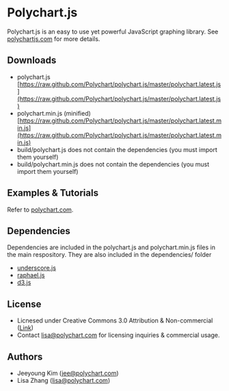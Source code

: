 Polychart.js
============

Polychart.js is an easy to use yet powerful JavaScript graphing library.
See [polychartjs.com](http://polychartjs.com) for more details.

Downloads
---------

* polychart.js [https://raw.github.com/Polychart/polychart.js/master/polychart.latest.js](https://raw.github.com/Polychart/polychart.js/master/polychart.latest.js)
* polychart.min.js (minified) [https://raw.github.com/Polychart/polychart.js/master/polychart.latest.min.js](https://raw.github.com/Polychart/polychart.js/master/polychart.latest.min.js)
* build/polychart.js does not contain the dependencies (you must import them yourself)
* build/polychart.min.js does not contain the dependencies (you must import them yourself)

Examples & Tutorials
--------------------

Refer to [polychart.com](http://polychart.com).

Dependencies
------------

Dependencies are included in the polychart.js and polychart.min.js files in the main respository. They are also
included in the dependencies/ folder
* [underscore.js](http://documentcloud.github.com/underscore/)
* [raphael.js](http://raphaeljs.com/)
* [d3.js](http://mbostock.github.com/d3)

License
-------

* Licnesed under Creative Commons 3.0 Attribution & Non-commercial ([Link](http://creativecommons.org/licenses/by-nc/3.0/))
* Contact lisa@polychart.com for licensing inquiries & commercial usage.

Authors
-------

* Jeeyoung Kim (jee@polychart.com)
* Lisa Zhang (lisa@polychart.com)
